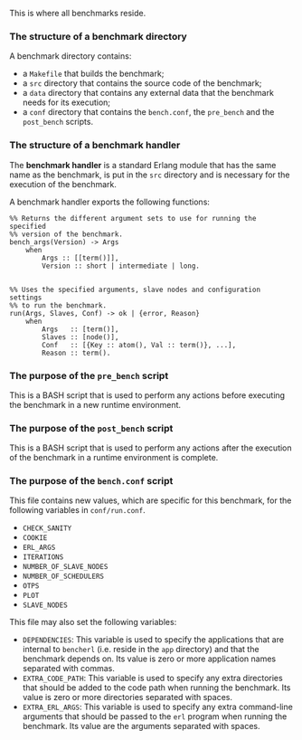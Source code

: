 This is where all benchmarks reside.

### The structure of a benchmark directory ###

A benchmark directory contains:

* a `Makefile` that builds the benchmark;
* a `src` directory that contains the source code of the benchmark;
* a `data` directory that contains any external data that the benchmark needs for its execution;
* a `conf` directory that contains the `bench.conf`, the `pre_bench` and the `post_bench` scripts.

### The structure of a benchmark handler ###

The **benchmark handler** is a standard Erlang module that has the same name 
as the benchmark, is put in the `src` directory and is necessary for the 
execution of the benchmark.

A benchmark handler exports the following functions:

	%% Returns the different argument sets to use for running the specified
	%% version of the benchmark.
	bench_args(Version) -> Args
  		when
    		Args :: [[term()]],
    		Version :: short | intermediate | long.


	%% Uses the specified arguments, slave nodes and configuration settings
	%% to run the benchmark.
	run(Args, Slaves, Conf) -> ok | {error, Reason}
		when
			Args   :: [term()],
    		Slaves :: [node()],
    		Conf   :: [{Key :: atom(), Val :: term()}, ...],
    		Reason :: term().

### The purpose of the `pre_bench` script ###

This is a BASH script that is used to perform any actions before executing the 
benchmark in a new runtime environment.

### The purpose of the `post_bench` script ###

This is a BASH script that is used to perform any actions after the execution of
the benchmark in a runtime environment is complete.

### The purpose of the `bench.conf` script ###

This file contains new values, which are specific for this benchmark, for the 
following variables in `conf/run.conf`.
* `CHECK_SANITY`
* `COOKIE`
* `ERL_ARGS`
* `ITERATIONS`
* `NUMBER_OF_SLAVE_NODES`
* `NUMBER_OF_SCHEDULERS`
* `OTPS`
* `PLOT`
* `SLAVE_NODES`

This file may also set the following variables:
* `DEPENDENCIES`: This variable is used to specify the applications that are internal to `bencherl` (i.e. reside in the `app` directory) and that the benchmark depends on. Its value is zero or more application names separated with commas.
* `EXTRA_CODE_PATH`: This variable is used to specify any extra directories that should be added to the code path when running the benchmark. Its value is zero or more directories separated with spaces.
* `EXTRA_ERL_ARGS`: This variable is used to specify any extra command-line arguments that should be passed to the `erl` program when running the benchmark. Its value are the arguments separated with spaces.


